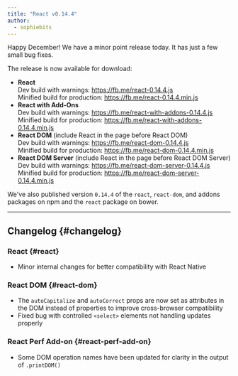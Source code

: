 ```yaml
---
title: "React v0.14.4"
author:
  - sophiebits
---
```


Happy December! We have a minor point release today. It has just a few small bug fixes.

The release is now available for download:

* **React**  
  Dev build with warnings: <https://fb.me/react-0.14.4.js>  
  Minified build for production: <https://fb.me/react-0.14.4.min.js>
* **React with Add-Ons**  
  Dev build with warnings: <https://fb.me/react-with-addons-0.14.4.js>  
  Minified build for production: <https://fb.me/react-with-addons-0.14.4.min.js>
* **React DOM** (include React in the page before React DOM)  
  Dev build with warnings: <https://fb.me/react-dom-0.14.4.js>  
  Minified build for production: <https://fb.me/react-dom-0.14.4.min.js>
* **React DOM Server** (include React in the page before React DOM Server)  
  Dev build with warnings: <https://fb.me/react-dom-server-0.14.4.js>  
  Minified build for production: <https://fb.me/react-dom-server-0.14.4.min.js>

We've also published version `0.14.4` of the `react`, `react-dom`, and addons packages on npm and the `react` package on bower.

- - -

## Changelog {#changelog}

### React {#react}
- Minor internal changes for better compatibility with React Native

### React DOM {#react-dom}
- The `autoCapitalize` and `autoCorrect` props are now set as attributes in the DOM instead of properties to improve cross-browser compatibility
- Fixed bug with controlled `<select>` elements not handling updates properly

### React Perf Add-on {#react-perf-add-on}
- Some DOM operation names have been updated for clarity in the output of `.printDOM()`
